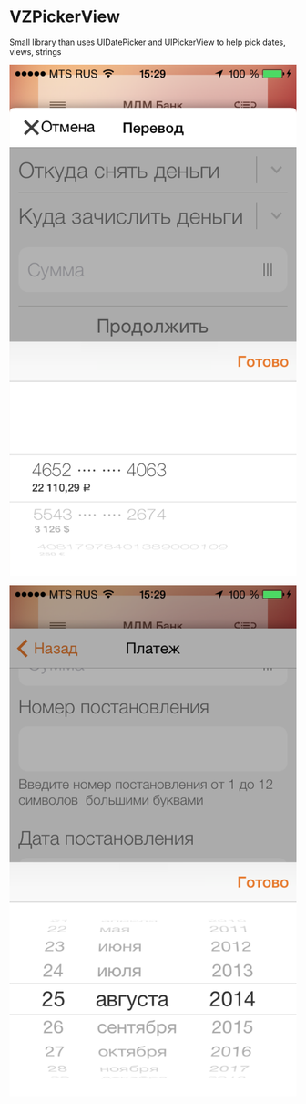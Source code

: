 VZPickerView
============

Small library than uses UIDatePicker and UIPickerView to help pick dates, views, strings

![Views screenshot](Screenshots/views.png)

![Date screenshot](Screenshots/dates.png)